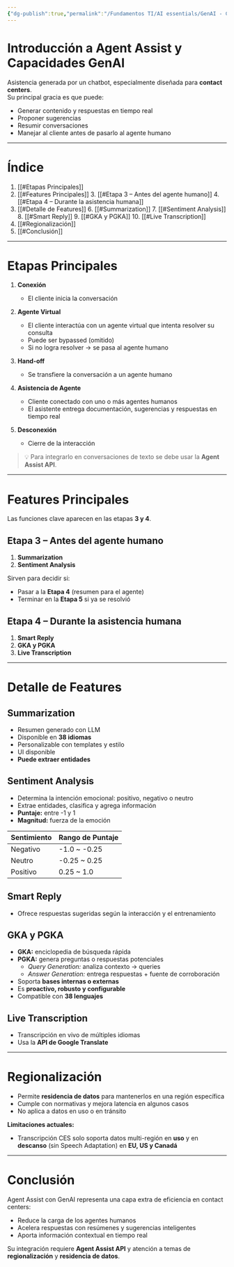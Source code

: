```yaml
---
{"dg-publish":true,"permalink":"/Fundamentos TI/AI essentials/GenAI - CCAI/Improve Agent Productivity using LLMs/Introduction to Agent Assist and its GenAi Capabilities/00 Introduction to Agent Assist/"}
---
```


# Introducción a Agent Assist y Capacidades GenAI

Asistencia generada por un chatbot, especialmente diseñada para **contact centers**.  
Su principal gracia es que puede:
- Generar contenido y respuestas en tiempo real  
- Proponer sugerencias  
- Resumir conversaciones  
- Manejar al cliente antes de pasarlo al agente humano  

---
# Índice
1. [[#Etapas Principales]]
2. [[#Features Principales]]
   3. [[#Etapa 3 – Antes del agente humano]]
   4. [[#Etapa 4 – Durante la asistencia humana]]
5. [[#Detalle de Features]]
   6. [[#Summarization]]
   7. [[#Sentiment Analysis]]
   8. [[#Smart Reply]]
   9. [[#GKA y PGKA]]
   10. [[#Live Transcription]]
11. [[#Regionalización]]
12. [[#Conclusión]]

---
<div class="page-break" style="page-break-before: always;"></div>

# Etapas Principales

1. **Conexión**  
   - El cliente inicia la conversación  

2. **Agente Virtual**  
   - El cliente interactúa con un agente virtual que intenta resolver su consulta  
   - Puede ser bypassed (omitido)  
   - Si no logra resolver → se pasa al agente humano  

3. **Hand-off**  
   - Se transfiere la conversación a un agente humano  

4. **Asistencia de Agente**  
   - Cliente conectado con uno o más agentes humanos  
   - El asistente entrega documentación, sugerencias y respuestas en tiempo real  

5. **Desconexión**  
   - Cierre de la interacción  

> 💡 Para integrarlo en conversaciones de texto se debe usar la **Agent Assist API**.

---
<div class="page-break" style="page-break-before: always;"></div>

# Features Principales

Las funciones clave aparecen en las etapas **3 y 4**.

## Etapa 3 – Antes del agente humano
1. **Summarization**  
2. **Sentiment Analysis**

Sirven para decidir si:  
- Pasar a la **Etapa 4** (resumen para el agente)  
- Terminar en la **Etapa 5** si ya se resolvió  

## Etapa 4 – Durante la asistencia humana
1. **Smart Reply**  
2. **GKA y PGKA**  
3. **Live Transcription**

---
<div class="page-break" style="page-break-before: always;"></div>

# Detalle de Features

## Summarization
- Resumen generado con LLM  
- Disponible en **38 idiomas**  
- Personalizable con templates y estilo  
- UI disponible  
- **Puede extraer entidades**  

## Sentiment Analysis
- Determina la intención emocional: positivo, negativo o neutro  
- Extrae entidades, clasifica y agrega información  
- **Puntaje:** entre -1 y 1  
- **Magnitud:** fuerza de la emoción  

| Sentimiento | Rango de Puntaje |
| ----------- | ---------------- |
| Negativo    | -1.0 ~ -0.25     |
| Neutro      | -0.25 ~ 0.25     |
| Positivo    | 0.25 ~ 1.0       |

## Smart Reply
- Ofrece respuestas sugeridas según la interacción y el entrenamiento  

## GKA y PGKA
- **GKA:** enciclopedia de búsqueda rápida  
- **PGKA:** genera preguntas o respuestas potenciales  
  - *Query Generation:* analiza contexto → queries  
  - *Answer Generation:* entrega respuestas + fuente de corroboración  
- Soporta **bases internas o externas**  
- Es **proactivo, robusto y configurable**  
- Compatible con **38 lenguajes**  

## Live Transcription
- Transcripción en vivo de múltiples idiomas  
- Usa la **API de Google Translate**  

---
<div class="page-break" style="page-break-before: always;"></div>

# Regionalización

- Permite **residencia de datos** para mantenerlos en una región específica  
- Cumple con normativas y mejora latencia en algunos casos  
- No aplica a datos en uso o en tránsito  

**Limitaciones actuales:**  
- Transcripción CES solo soporta datos multi-región en **uso** y en **descanso** (sin Speech Adaptation) en **EU, US y Canadá**  

---
<div class="page-break" style="page-break-before: always;"></div>

# Conclusión

Agent Assist con GenAI representa una capa extra de eficiencia en contact centers:  
- Reduce la carga de los agentes humanos  
- Acelera respuestas con resúmenes y sugerencias inteligentes  
- Aporta información contextual en tiempo real  

Su integración requiere **Agent Assist API** y atención a temas de **regionalización** y **residencia de datos**.
